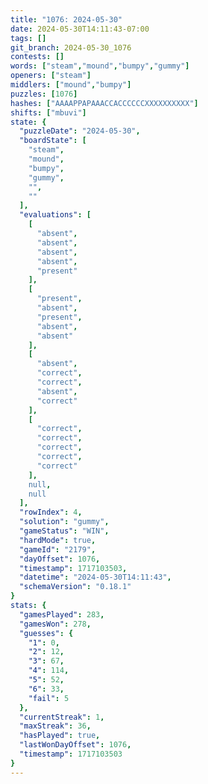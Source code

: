 ```yaml
---
title: "1076: 2024-05-30"
date: 2024-05-30T14:11:43-07:00
tags: []
git_branch: 2024-05-30_1076
contests: []
words: ["steam","mound","bumpy","gummy"]
openers: ["steam"]
middlers: ["mound","bumpy"]
puzzles: [1076]
hashes: ["AAAAPPAPAAACCACCCCCCXXXXXXXXXX"]
shifts: ["mbuvi"]
state: {
  "puzzleDate": "2024-05-30",
  "boardState": [
    "steam",
    "mound",
    "bumpy",
    "gummy",
    "",
    ""
  ],
  "evaluations": [
    [
      "absent",
      "absent",
      "absent",
      "absent",
      "present"
    ],
    [
      "present",
      "absent",
      "present",
      "absent",
      "absent"
    ],
    [
      "absent",
      "correct",
      "correct",
      "absent",
      "correct"
    ],
    [
      "correct",
      "correct",
      "correct",
      "correct",
      "correct"
    ],
    null,
    null
  ],
  "rowIndex": 4,
  "solution": "gummy",
  "gameStatus": "WIN",
  "hardMode": true,
  "gameId": "2179",
  "dayOffset": 1076,
  "timestamp": 1717103503,
  "datetime": "2024-05-30T14:11:43",
  "schemaVersion": "0.18.1"
}
stats: {
  "gamesPlayed": 283,
  "gamesWon": 278,
  "guesses": {
    "1": 0,
    "2": 12,
    "3": 67,
    "4": 114,
    "5": 52,
    "6": 33,
    "fail": 5
  },
  "currentStreak": 1,
  "maxStreak": 36,
  "hasPlayed": true,
  "lastWonDayOffset": 1076,
  "timestamp": 1717103503
}
---
```

<!-- more -->

